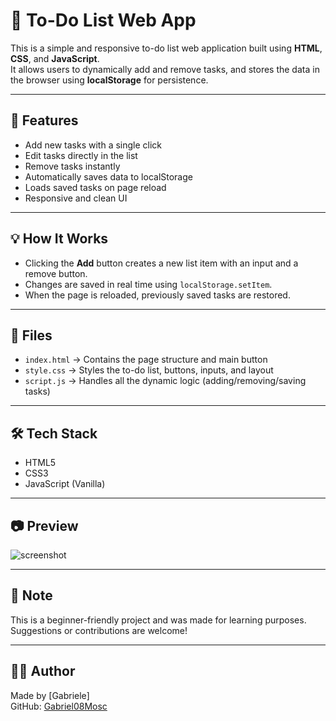 # 📝 To-Do List Web App

This is a simple and responsive to-do list web application built using **HTML**, **CSS**, and **JavaScript**.  
It allows users to dynamically add and remove tasks, and stores the data in the browser using **localStorage** for persistence.

---

## 🚀 Features

- Add new tasks with a single click
- Edit tasks directly in the list
- Remove tasks instantly
- Automatically saves data to localStorage
- Loads saved tasks on page reload
- Responsive and clean UI

---

## 💡 How It Works

- Clicking the **Add** button creates a new list item with an input and a remove button.
- Changes are saved in real time using `localStorage.setItem`.
- When the page is reloaded, previously saved tasks are restored.

---

## 📁 Files

- `index.html` → Contains the page structure and main button
- `style.css` → Styles the to-do list, buttons, inputs, and layout
- `script.js` → Handles all the dynamic logic (adding/removing/saving tasks)

---

## 🛠️ Tech Stack

- HTML5
- CSS3
- JavaScript (Vanilla)

---

## 📷 Preview

![screenshot](./image/to-do-list.png)  

---

## 📌 Note

This is a beginner-friendly project and was made for learning purposes.  
Suggestions or contributions are welcome!

---

## 🧑‍💻 Author

Made by [Gabriele]  
GitHub: [Gabriel08Mosc](https://github.com/Gabriel08Mosc/to-do-list.git)
